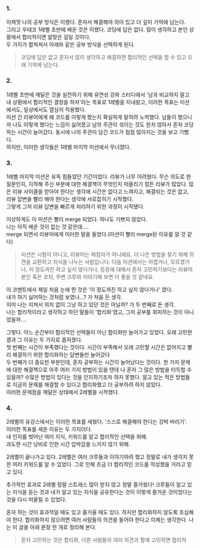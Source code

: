 ### 1.
이제껏 나의 공부 방식은 이랬다. 혼자서 해결해야 의미 있고 더 깊이 기억에 남는다.  
그리고 우테코 1레벨 초반에 배운 것은 이랬다. 코딩에 답은 없다. 많이 생각하고 본인 상황에서 합리적이면 알맞은 길일 것이다.  
두 가지가 합쳐져서 아래와 같은 공부 방식을 선택하게 된다. 
> 코딩에 답은 없고 혼자서 많이 생각하고 해결하면 합리적인 선택을 할 수 있고 오래 기억에 남는다.  
  
  
### 2.
1레벨 초반에 깨달은 것을 실천하기 위해 유연성 강화 스터디에서  '남과 비교하지 말고 내 상황에서 합리적인 결정을 하자'라는 목표로 1레벨을 지내왔고, 이러한 목표는 미션에서도, 일상에서도 열심히 적용했다.  
미션 간 리뷰어에게 왜 코드를 이렇게 짰는지 확실하게 말하려 노력했다. 남들이 했으니까 나도 이렇게 했다는 느낌이 싫어졌고 남의 주관이 섞이는 것도 원치 않아서 혼자 코딩하는 시간이 늘어갔다. 동시에 나의 주관이 담긴 코드가 점점 많아지는 것을 보고 기뻤다.  
하지만, 이러한 생각들은 1레벨 마지막 미션에서 무너졌다.  
  
### 3.
1레벨 마지막 미션은 유독 힘들었던 기간이었다. 리뷰가 너무 어려웠다. 무슨 의도로 한 질문인지, 지적해 주신 부분에 대한 해결책이 무엇인지 떠올리기 힘든 리뷰가 많았다. 
많은 리뷰 사이클을 받아야 한다는 생각에 시간은 없다고 느껴지고, 해결되는 것은 없고, 리뷰 답변을 빨리 해야 한다는 생각에 사로잡히기 시작했다.  
그렇게 그저 리뷰 답변을 빠르게 처리하기 위한 과정이 시작됐다.  
  
이상하게도 이 미션은 빨리 merge 되었다. 하나도 기쁘지 않았다.   
나는 아직 배운 것이 없는 것 같은데….  
merge 되면서 리뷰어에게 이러한 말을 들었다.(미션이 빨리 merge된 이유를 알 것 같다)  
> 미션은 시험이 아니고, 리뷰어는 채점자가 아니에요. 더 나은 방법을 찾기 위해 의견을 교환하고 지식을 나누는 사람입니다.
>다음 미션에서는 어렵거나, 모르겠거나, 이 정도까진 하고 싶지 않다거나, 등등에 대해서 혼자 고민하기보다는 리뷰어 본인 혹은 코치, 주변 크루와 이야기해 보면 더 좋을 것 같네요.
  
이 코멘트에서 제일 처음 눈에 띈 것은 '이 정도까진 하고 싶지 않다거나' 였다.  
내가 하기 싫어하는 것처럼 보였나…? 가 처음 든 생각.  
이미 나는 지쳐서 의지 없이 그냥 하고 있던 것은 아닐까? 가 두 번째로 든 생각.  
나는 합리적이라고 생각하고 하던 말들이 '합리화'였고, 그저 공부를 회피하는 것이 아니었을까….  
  
그렇다. 어느 순간부터 합리적인 선택들이 아닌 합리화만 늘어가고 있었다. 오래 고민한 결과 그 이유는 두 가지로 좁혀졌다.  
첫 번째는 시간이 부족했다는 것이다. 시간이 부족해서 오래 고민할 시간은 없어지고 빨리 해결하기 위한 합리화하는 답변들만 늘어갔다  
두 번째가 더 중요한 부분인데, 혼자 공부하는 시간이 늘어났다는 것이다. 한 가지 문제에 대한 해결책으로 아주 여러 가지 방법이 있을 텐데 나 혼자 그 많은 방법을 터득할 수 있을까? 수많은 방법이 있다는 것을 인지하기조차 하지 못했다. 알고 있는 적은 방법들로 지금의 문제를 해결할 수 있다고 합리화했고 더 공부하려 하지 않았다.  
이러한 문제점을 깨달은 상태에서 2레벨을 시작했다.
  
### 4.
2레벨의 유강스에서는 이러한 목표를 세웠다. '스스로 해결해야 한다는 강박 버리기'.  
이러한 목표를 세운 이유는 두 가지이다.  
내 인지를 벗어난 여러 지식, 키워드를 알고 합리적인 선택을 위해.  
과도한 시간 낭비로 인한 시간 압박감을 느끼지 않기 위해.  
  
2레벨이 끝나가고 있다. 2레벨은 여러 크루들과 이야기하려 했고 정말로 내가 생각지 못한 여러 키워드를 알 수 있었다. 그로 인해 조금 더 합리적인 코드를 작성했을 거라고 믿고 있다.  
  
추가적인 효과로 2레벨 정말 스트레스 많이 받지 않고 정말 즐거웠다! 크루들이 알고 있는 지식을 듣는 것과 내가 알고 있는 지식을 공유한다는 것이 이렇게 즐거운 것이었다는 것을 다시 떠올릴 수 있었다.  
  
혼자 하는 것이 효과적일 때도 있고 즐거울 때도 있다. 하지만 합리화하지 않도록 조심해야 한다. 합리화하지 않으려면 여러 사람들의 의견을 들어야 한다고 이제는 생각한다. 나는 이 글을 아래 문장 한 개로 정리해 본다.  
  
> 혼자 고민하는 것은 합리화, 다른 사람들의 여러 의견과 함께 고민하면 합리적  
